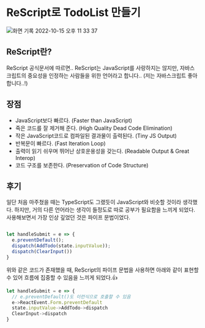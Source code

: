 # ReScript로 TodoList 만들기

![화면 기록 2022-10-15 오후 11 33 37](https://user-images.githubusercontent.com/60822846/195992097-a8bc402f-e9fb-4597-a773-2a5ed356a8dc.gif)

## ReScript란?

ReScript 공식문서에 따르면.. ReScript는 JavaScript를 사랑하지는 않지만, 자바스크립트의 중요성을 인정하는 사람들을 위한 언어라고 합니다.. (저는 자바스크립트 좋아합니다..!) 

## 장점
+ JavaScript보다 빠르다. (Faster than JavaScript)
+ 죽은 코드를 잘 제거해 준다. (High Quality Dead Code Elimination)
+ 작은 JavaScript코드로 컴파일된 결과물이 출력된다. (Tiny JS Output)
+ 반복문이 빠르다. (Fast Iteration Loop)
+ 출력이 읽기 쉬우며 뛰어난 상호운용성을 갖는다. (Readable Output & Great Interop)
+ 코드 구조를 보존한다. (Preservation of Code Structure)

## 후기
일단 처음 마주쳤을 때는 TypeScript도 그랬듯이 JavaScript와 비슷할 것이라 생각했다. 하지만, 거의 다른 언어라는 생각이 들정도로 따로 공부가 필요함을 느끼게 되었다. 사용해보면서 가장 인상 깊었던 것은 파이프 문법이었다. 
```javascript

let handleSubmit = e => {
  e.preventDefault();
  dispatch(AddTodo(state.inputValue));
  dispatch(ClearInput())
}
```
위와 같은 코드가 존재했을 때, ReScript의 파이프 문법을 사용하면 아래와 같이 표현할 수 있어 흐름에 집중할 수 있음을 느끼게 되었다.👍
```javascript
let handleSubmit = e => {
  // e.preventDefault()도 이런식으로 호출할 수 있음
  e->ReactEvent.Form.preventDefault
  state.inputValue->AddTodo->dispatch
  ClearInput->dispatch
}
```
